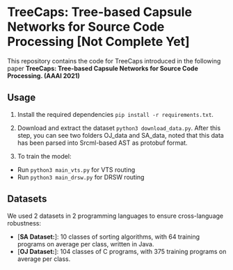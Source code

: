 # TreeCaps: Tree-based Capsule Networks for Source Code Processing [Not Complete Yet]

<p aligh="center"> This repository contains the code for TreeCaps introduced in the following paper <b>TreeCaps: Tree-based Capsule Networks for Source Code Processing. (AAAI 2021) </b> </p>

## Usage

1. Install the required dependencies ```pip install -r requirements.txt```.

2. Download and extract the dataset ```python3 download_data.py```. After this step, you can see two folders OJ_data and SA_data, noted that this data has been parsed into Srcml-based AST as protobuf format.

3. To train the model:
- Run ```python3 main_vts.py``` for VTS routing
- Run ```python3 main_drsw.py``` for DRSW routing



## Datasets

We used 2 datasets in 2 programming languages to ensure cross-language robustness:

* [**SA Dataset:**]: 10 classes of sorting algorithms, with 64 training programs on average per class, written in Java. 
* [**OJ Dataset:**]: 104 classes of C programs, with 375 training programs on average per class. 

